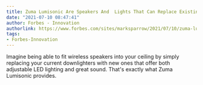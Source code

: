 ```yaml
---
title: Zuma Lumisonic Are Speakers And  Lights That Can Replace Existing Downlighters
date: "2021-07-10 08:47:41"
author: Forbes - Innovation
authorlink: https://www.forbes.com/sites/marksparrow/2021/07/10/zuma-lumisonic-are-speakers-and--lights-that-can-replace-existing-downlighters/
tags:
- Forbes-Innovation
---
```

Imagine being able to fit wireless speakers into your ceiling by simply replacing your current downlighters with new ones that offer both adjustable LED lighting and great sound. That's exactly what Zuma Lumisonic provides.